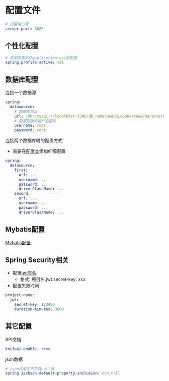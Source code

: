 # 配置文件

```yml
# 设置端口号
server.port: 8080
```

## 个性化配置

```yml
# 启用配置文件application-val的配置
spring.profile.active: val
```

## 数据库配置

连接一个数据源

```yml
spring:
  datasource: 
    # 数据库地址
    url: jdbc:mysql://localhost:3306/db_name?useUnicode=true&characterEncoding=utf-8&serverTimezone=Asia/Shanghai
    # 配置数据库用户名密码
    username: root  
    password: root
```

连接两个数据库时的配置方式

- 需要在[配置类](SpringBoot_Project_Workflow_configClass.md#datasourceconfigurationjava)添加纤细配置

```yml
spring:
  datasource:
    first:
      url: ...
      username: ...
      password: ...
      driverClassName: ...
    second:
      url: ...
      username: ...
      password: ...
      driverClassName: ...
```

## Mybatis配置

[Mybatis配置](SpringBoot_MyBatis.md#2-配置)

## Spring Security相关

- 配置[jwt签名](../../Network/Http_Token.md#jwt)
  - 格式: 项目名.jwt.secret-key: xxx
- 配置失效时间


```yml
project-name:
  jwt:
    secret-key: 123456
    duration-minutes: 3600
```

## 其它配置

API文档

```yml
knife4j.enable: true
```

json数据

```yml
# json结果中不包含null值
spring.Jackson.default-property-inclusion: non_null
```
